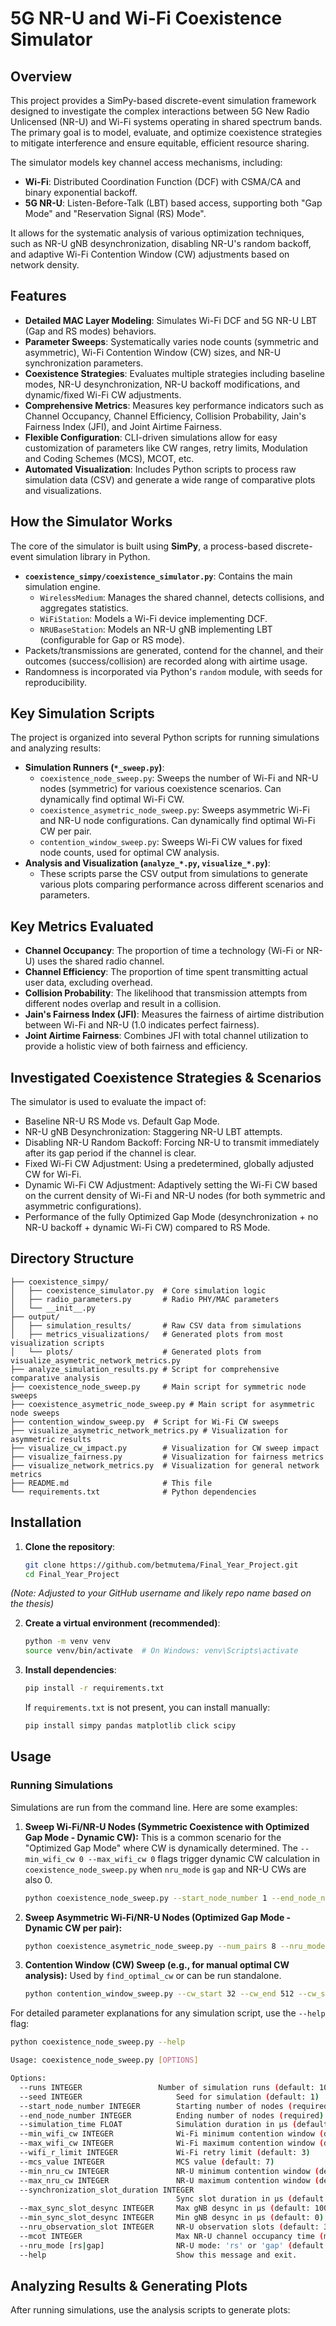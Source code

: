 # 5G NR-U and Wi-Fi Coexistence Simulator

## Overview

This project provides a SimPy-based discrete-event simulation framework designed to investigate the complex interactions between 5G New Radio Unlicensed (NR-U) and Wi-Fi systems operating in shared spectrum bands. The primary goal is to model, evaluate, and optimize coexistence strategies to mitigate interference and ensure equitable, efficient resource sharing.

The simulator models key channel access mechanisms, including:
-   **Wi-Fi**: Distributed Coordination Function (DCF) with CSMA/CA and binary exponential backoff.
-   **5G NR-U**: Listen-Before-Talk (LBT) based access, supporting both "Gap Mode" and "Reservation Signal (RS) Mode".

It allows for the systematic analysis of various optimization techniques, such as NR-U gNB desynchronization, disabling NR-U's random backoff, and adaptive Wi-Fi Contention Window (CW) adjustments based on network density.

## Features

-   **Detailed MAC Layer Modeling**: Simulates Wi-Fi DCF and 5G NR-U LBT (Gap and RS modes) behaviors.
-   **Parameter Sweeps**: Systematically varies node counts (symmetric and asymmetric), Wi-Fi Contention Window (CW) sizes, and NR-U synchronization parameters.
-   **Coexistence Strategies**: Evaluates multiple strategies including baseline modes, NR-U desynchronization, NR-U backoff modifications, and dynamic/fixed Wi-Fi CW adjustments.
-   **Comprehensive Metrics**: Measures key performance indicators such as Channel Occupancy, Channel Efficiency, Collision Probability, Jain's Fairness Index (JFI), and Joint Airtime Fairness.
-   **Flexible Configuration**: CLI-driven simulations allow for easy customization of parameters like CW ranges, retry limits, Modulation and Coding Schemes (MCS), MCOT, etc.
-   **Automated Visualization**: Includes Python scripts to process raw simulation data (CSV) and generate a wide range of comparative plots and visualizations.

## How the Simulator Works

The core of the simulator is built using **SimPy**, a process-based discrete-event simulation library in Python.
-   **`coexistence_simpy/coexistence_simulator.py`**: Contains the main simulation engine.
    -   `WirelessMedium`: Manages the shared channel, detects collisions, and aggregates statistics.
    -   `WiFiStation`: Models a Wi-Fi device implementing DCF.
    -   `NRUBaseStation`: Models an NR-U gNB implementing LBT (configurable for Gap or RS mode).
-   Packets/transmissions are generated, contend for the channel, and their outcomes (success/collision) are recorded along with airtime usage.
-   Randomness is incorporated via Python's `random` module, with seeds for reproducibility.

## Key Simulation Scripts

The project is organized into several Python scripts for running simulations and analyzing results:

-   **Simulation Runners (`*_sweep.py`)**:
    -   `coexistence_node_sweep.py`: Sweeps the number of Wi-Fi and NR-U nodes (symmetric) for various coexistence scenarios. Can dynamically find optimal Wi-Fi CW.
    -   `coexistence_asymetric_node_sweep.py`: Sweeps asymmetric Wi-Fi and NR-U node configurations. Can dynamically find optimal Wi-Fi CW per pair.
    -   `contention_window_sweep.py`: Sweeps Wi-Fi CW values for fixed node counts, used for optimal CW analysis.
-   **Analysis and Visualization (`analyze_*.py`, `visualize_*.py`)**:
    -   These scripts parse the CSV output from simulations to generate various plots comparing performance across different scenarios and parameters.

## Key Metrics Evaluated

-   **Channel Occupancy**: The proportion of time a technology (Wi-Fi or NR-U) uses the shared radio channel.
-   **Channel Efficiency**: The proportion of time spent transmitting actual user data, excluding overhead.
-   **Collision Probability**: The likelihood that transmission attempts from different nodes overlap and result in a collision.
-   **Jain's Fairness Index (JFI)**: Measures the fairness of airtime distribution between Wi-Fi and NR-U (1.0 indicates perfect fairness).
-   **Joint Airtime Fairness**: Combines JFI with total channel utilization to provide a holistic view of both fairness and efficiency.

## Investigated Coexistence Strategies & Scenarios

The simulator is used to evaluate the impact of:
-   Baseline NR-U RS Mode vs. Default Gap Mode.
-   NR-U gNB Desynchronization: Staggering NR-U LBT attempts.
-   Disabling NR-U Random Backoff: Forcing NR-U to transmit immediately after its gap period if the channel is clear.
-   Fixed Wi-Fi CW Adjustment: Using a predetermined, globally adjusted CW for Wi-Fi.
-   Dynamic Wi-Fi CW Adjustment: Adaptively setting the Wi-Fi CW based on the current density of Wi-Fi and NR-U nodes (for both symmetric and asymmetric configurations).
-   Performance of the fully Optimized Gap Mode (desynchronization + no NR-U backoff + dynamic Wi-Fi CW) compared to RS Mode.

## Directory Structure

```text
├── coexistence_simpy/
│   ├── coexistence_simulator.py  # Core simulation logic
│   ├── radio_parameters.py       # Radio PHY/MAC parameters
│   └── __init__.py
├── output/
│   ├── simulation_results/       # Raw CSV data from simulations
│   ├── metrics_visualizations/   # Generated plots from most visualization scripts
│   └── plots/                    # Generated plots from visualize_asymetric_network_metrics.py
├── analyze_simulation_results.py # Script for comprehensive comparative analysis
├── coexistence_node_sweep.py     # Main script for symmetric node sweeps
├── coexistence_asymetric_node_sweep.py # Main script for asymmetric node sweeps
├── contention_window_sweep.py  # Script for Wi-Fi CW sweeps
├── visualize_asymetric_network_metrics.py # Visualization for asymmetric results
├── visualize_cw_impact.py        # Visualization for CW sweep impact
├── visualize_fairness.py         # Visualization for fairness metrics
├── visualize_network_metrics.py  # Visualization for general network metrics
├── README.md                     # This file
└── requirements.txt              # Python dependencies
```
## Installation

1.  **Clone the repository**:
    ```bash
    git clone https://github.com/betmutema/Final_Year_Project.git
    cd Final_Year_Project
    ```
   *(Note: Adjusted to your GitHub username and likely repo name based on the thesis)*

2.  **Create a virtual environment (recommended)**:
    ```bash
    python -m venv venv
    source venv/bin/activate  # On Windows: venv\Scripts\activate
    ```

3.  **Install dependencies**:
    ```bash
    pip install -r requirements.txt
    ```
    If `requirements.txt` is not present, you can install manually:
    ```bash
    pip install simpy pandas matplotlib click scipy
    ```

## Usage

### Running Simulations

Simulations are run from the command line. Here are some examples:

1.  **Sweep Wi-Fi/NR-U Nodes (Symmetric Coexistence with Optimized Gap Mode - Dynamic CW):**
    This is a common scenario for the "Optimized Gap Mode" where CW is dynamically determined.
    The `--min_wifi_cw 0 --max_wifi_cw 0` flags trigger dynamic CW calculation in `coexistence_node_sweep.py` when `nru_mode` is `gap` and NR-U CWs are also 0.
    ```bash
    python coexistence_node_sweep.py --start_node_number 1 --end_node_number 8 --nru_mode gap --min_sync_slot_desync 0 --max_sync_slot_desync 1000 --min_nru_cw 0 --max_nru_cw 0 --min_wifi_cw 0 --max_wifi_cw 0
    ```
    
2.  **Sweep Asymmetric Wi-Fi/NR-U Nodes (Optimized Gap Mode - Dynamic CW per pair):**
    ```bash
    python coexistence_asymetric_node_sweep.py --num_pairs 8 --nru_mode gap --min_sync_slot_desync 0 --max_sync_slot_desync 1000 --min_nru_cw 0 --max_nru_cw 0 --min_wifi_cw 0 --max_wifi_cw 0
    ```
    
3.  **Contention Window (CW) Sweep (e.g., for manual optimal CW analysis):**
    Used by `find_optimal_cw` or can be run standalone.
    ```bash
    python contention_window_sweep.py --cw_start 32 --cw_end 512 --cw_step 48 --ap_number 3 --gnb_number 3
    ```

For detailed parameter explanations for any simulation script, use the `--help` flag:
```bash
python coexistence_node_sweep.py --help

Usage: coexistence_node_sweep.py [OPTIONS]

Options:
  --runs INTEGER                 Number of simulation runs (default: 10)
  --seed INTEGER                     Seed for simulation (default: 1)
  --start_node_number INTEGER        Starting number of nodes (required)
  --end_node_number INTEGER          Ending number of nodes (required)
  --simulation_time FLOAT            Simulation duration in μs (default: 100.0)
  --min_wifi_cw INTEGER              Wi-Fi minimum contention window (default: 0)
  --max_wifi_cw INTEGER              Wi-Fi maximum contention window (default: 0)
  --wifi_r_limit INTEGER             Wi-Fi retry limit (default: 3)
  --mcs_value INTEGER                MCS value (default: 7)
  --min_nru_cw INTEGER               NR-U minimum contention window (default: 0)
  --max_nru_cw INTEGER               NR-U maximum contention window (default: 0)
  --synchronization_slot_duration INTEGER
                                     Sync slot duration in μs (default: 1000)
  --max_sync_slot_desync INTEGER     Max gNB desync in μs (default: 1000)
  --min_sync_slot_desync INTEGER     Min gNB desync in μs (default: 0)
  --nru_observation_slot INTEGER     NR-U observation slots (default: 3)
  --mcot INTEGER                     Max NR-U channel occupancy time (ms) (default: 6)
  --nru_mode [rs|gap]                NR-U mode: 'rs' or 'gap' (default: gap)
  --help                             Show this message and exit.
```
## Analyzing Results & Generating Plots
After running simulations, use the analysis scripts to generate plots:
